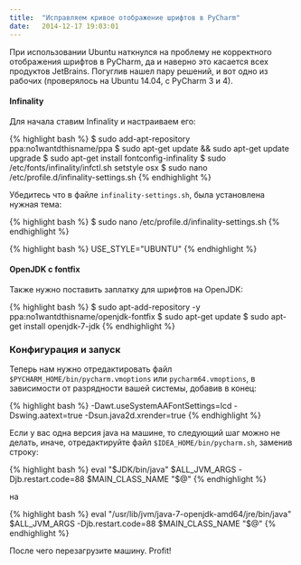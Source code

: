 ```yaml
---
title:  "Исправляем кривое отображение шрифтов в PyCharm"
date:   2014-12-17 19:03:01
---
```


При использовании Ubuntu наткнулся на проблему не корректного отображения шрифтов в PyCharm, да и наверно это касается всех продуктов JetBrains. Погуглив нашел пару решений, и вот одно из рабочих (проверялось на Ubuntu 14.04, с PyCharm 3 и 4).


#### Infinality

Для начала ставим Infinality и настраиваем его:

{% highlight bash %}
$ sudo add-apt-repository ppa:no1wantdthisname/ppa
$ sudo apt-get update && sudo apt-get update upgrade
$ sudo apt-get install fontconfig-infinality
$ sudo /etc/fonts/infinality/infctl.sh setstyle osx
$ sudo nano /etc/profile.d/infinality-settings.sh
{% endhighlight %}

Убедитесь что в файле `infinality-settings.sh`, была установлена нужная тема:

{% highlight bash %}
$ sudo nano /etc/profile.d/infinality-settings.sh
{% endhighlight %}

{% highlight bash %}
USE_STYLE="UBUNTU"
{% endhighlight %}


#### OpenJDK с fontfix

Также нужно поставить заплатку для шрифтов на OpenJDK:

{% highlight bash %}
$ sudo apt-add-repository -y ppa:no1wantdthisname/openjdk-fontfix
$ sudo apt-get update
$ sudo apt-get install openjdk-7-jdk
{% endhighlight %}


### Конфигурация и запуск

Теперь нам нужно отредактировать файл `$PYCHARM_HOME/bin/pycharm.vmoptions` или `pycharm64.vmoptions`, в зависимости от разрядности вашей системы, добавив в конец:

{% highlight bash %}
-Dawt.useSystemAAFontSettings=lcd
-Dswing.aatext=true
-Dsun.java2d.xrender=true
{% endhighlight %}


Если у вас одна версия java на машине, то следующий шаг можно не делать, иначе, отредактируйте файл `$IDEA_HOME/bin/pycharm.sh`, заменив строку:

{% highlight bash %}
eval "$JDK/bin/java" $ALL_JVM_ARGS -Djb.restart.code=88 $MAIN_CLASS_NAME "$@"
{% endhighlight %}

на

{% highlight bash %}
eval "/usr/lib/jvm/java-7-openjdk-amd64/jre/bin/java" $ALL_JVM_ARGS -Djb.restart.code=88 $MAIN_CLASS_NAME "$@"
{% endhighlight %}


После чего перезагрузите машину. Profit!
